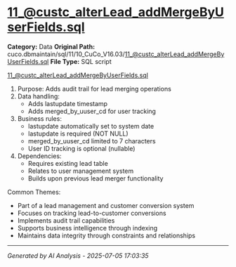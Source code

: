 # 11_@custc_alterLead_addMergeByUserFields.sql

**Category:** Data
**Original Path:** cuco.dbmaintain/sql/11/10_CuCo_V16.03/11_@custc_alterLead_addMergeByUserFields.sql
**File Type:** SQL script

11_@custc_alterLead_addMergeByUserFields.sql
1. Purpose: Adds audit trail for lead merging operations
2. Data handling:
   - Adds lastupdate timestamp
   - Adds merged_by_uuser_cd for user tracking
3. Business rules:
   - lastupdate automatically set to system date
   - lastupdate is required (NOT NULL)
   - merged_by_uuser_cd limited to 7 characters
   - User ID tracking is optional (nullable)
4. Dependencies:
   - Requires existing lead table
   - Relates to user management system
   - Builds upon previous lead merger functionality

Common Themes:
- Part of a lead management and customer conversion system
- Focuses on tracking lead-to-customer conversions
- Implements audit trail capabilities
- Supports business intelligence through indexing
- Maintains data integrity through constraints and relationships

---
*Generated by AI Analysis - 2025-07-05 17:03:35*
